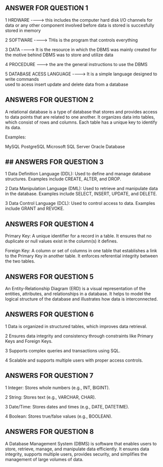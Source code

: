 ## ANSWER FOR QUESTION 1
 1 HRDWARE ----> this includes the computer hard disk 
 I/O channels for data or any other component involved 
 before data is stored is succesfully stored in memory

 2 SOFTWARE ----> THis is the program that controls everything

 3 DATA ----> It is the resource in which the DBMS was mainly created for 
 the motive behind DBMS was to store and utilize data

 4 PROCEDURE ---> the are the general instructions to use the DBMS

 5 DATABASE ACESS LANGUAGE ----> It is a simple language designed to write commands  
 used to acess insert update and delete data from a database


## ANSWERS FOR QUESTION 2

A relational database is a type of database that stores and provides access to data points that are related to one another. It organizes data into tables, which consist of rows and columns. Each table has a unique key to identify its data.

Examples:

MySQL
PostgreSQL
Microsoft SQL Server
Oracle Database

## ## ANSWERS FOR QUESTION 3

1 Data Definition Language (DDL): Used to define and manage database structures. Examples include CREATE, ALTER, and DROP.

2 Data Manipulation Language (DML): Used to retrieve and manipulate data in the database. Examples include SELECT, INSERT, UPDATE, and DELETE.

3 Data Control Language (DCL): Used to control access to data. Examples include GRANT and REVOKE.


## ANSWERS FOR QUESTION 4

Primary Key: A unique identifier for a record in a table. It ensures that no duplicate or null values exist in the column(s) it defines.

Foreign Key: A column or set of columns in one table that establishes a link to the Primary Key in another table. It enforces referential integrity between the two tables.

## ANSWERS FOR QUESTION 5

An Entity-Relationship Diagram (ERD) is a visual representation of the entities, attributes, and relationships in a database. It helps to model the logical structure of the database and illustrates how data is interconnected.

## ANSWERS FOR QUESTION  6

1 Data is organized in structured tables, which improves data retrieval.

2 Ensures data integrity and consistency through constraints like Primary Keys and Foreign Keys.

3 Supports complex queries and transactions using SQL.

4 Scalable and supports multiple users with proper access controls.

##  ANSWERS FOR QUESTION 7

1 Integer: Stores whole numbers (e.g., INT, BIGINT).

2 String: Stores text (e.g., VARCHAR, CHAR).

3 Date/Time: Stores dates and times (e.g., DATE, DATETIME).

4 Boolean: Stores true/false values (e.g., BOOLEAN).

##  ANSWERS FOR QUESTION 8 

A Database Management System (DBMS) is software that enables users to store, retrieve, manage, and manipulate data efficiently. It ensures data integrity, supports multiple users, provides security, and simplifies the management of large volumes of data.




 


